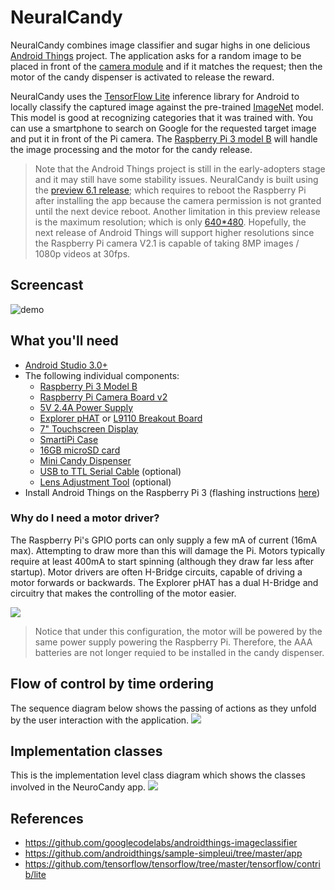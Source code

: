 # NeuralCandy

NeuralCandy combines image classifier and sugar highs in one delicious [Android Things](https://developer.android.com/things/get-started/index.html) project. The application asks for a random image to be placed in front of the [camera module](https://www.raspberrypi.org/products/camera-module-v2/) and if it matches the request; then the motor of the candy dispenser is activated to release the reward.

NeuralCandy uses the  [TensorFlow Lite](https://github.com/tensorflow/tensorflow/tree/master/tensorflow/contrib/lite#tensorflow-lite) inference library for Android to locally classify the captured image against the pre-trained [ImageNet](http://image-net.org/) model. This model is good at recognizing categories that it was trained with. You can use a smartphone to search on Google for the requested target image and put it in front of the Pi camera. The [Raspberry Pi 3 model B](https://developer.android.com/things/hardware/raspberrypi.html) will handle the image processing and the motor for the candy release.

> Note that the Android Things project is still in the early-adopters stage and it may still have some stability issues. NeuralCandy is built using the [preview 6.1 release](https://developer.android.com/things/preview/releases.html#preview-6-1); which requires to reboot the Raspberry Pi after installing the app because the camera permission is not granted until the next device reboot. Another limitation in this preview release is the maximum resolution; which is only [640*480](https://issuetracker.google.com/issues/37134104). Hopefully, the next release of Android Things will support higher resolutions since the Raspberry Pi camera V2.1 is capable of taking 8MP images / 1080p videos at 30fps.

## Screencast

![demo](/images/NeuralCandy.gif)

## What you'll need

- [Android Studio 3.0+](https://developer.android.com/studio/index.html)
- The following individual components:
  - [Raspberry Pi 3 Model B](https://www.adafruit.com/product/3055)
  - [Raspberry Pi Camera Board v2](https://www.adafruit.com/product/3099)
  - [5V 2.4A Power Supply](https://www.adafruit.com/product/1995)
  - [Explorer pHAT](https://www.adafruit.com/product/3018) or [L9110 Breakout Board](https://www.ebay.com/sch/i.html?_from=R40&_sacat=0&_nkw=L9110+5V+Fan+Motor+Module&_sop=15)
  - [7" Touchscreen Display](https://www.adafruit.com/product/2718)
  - [SmartiPi Case](https://www.adafruit.com/product/3576)
  - [16GB microSD card](https://www.amazon.com/gp/product/B010Q57SEE/ref=ox_sc_act_title_2?smid=ATVPDKIKX0DER&psc=1)
  - [Mini Candy Dispenser](https://www.amazon.com/gp/product/B00RM5UQP0/ref=ox_sc_act_title_1?smid=A25PA0SPA3UQ4X&psc=1)
  - [USB to TTL Serial Cable](https://www.adafruit.com/product/954) (optional)
  - [Lens Adjustment Tool](https://www.adafruit.com/product/3518) (optional)
- Install Android Things on the Raspberry Pi 3 (flashing instructions [here](https://developer.android.com/things/hardware/raspberrypi.html))

### Why do I need a motor driver?
The Raspberry Pi's GPIO ports can only supply a few mA of current (16mA max). Attempting to draw more than this will damage the Pi. Motors typically require at least 400mA to start spinning (although they draw far less after startup).  Motor drivers are often H-Bridge circuits, capable of driving a motor forwards or backwards. The Explorer pHAT has a dual H-Bridge and circuitry that makes the controlling of the motor easier.

![](/NeuralCandy/images/pHAT_Motor.png)

> Notice that under this configuration, the motor will be powered by the same power supply powering the Raspberry Pi.  Therefore, the AAA batteries are not longer requied to be installed in the candy dispenser.

## Flow of control by time ordering
The sequence diagram below shows the passing of actions as they unfold by the user interaction with the application.
![](/NeuralCandy/images/sequence_diagram.gif)

## Implementation classes
This is the implementation level class diagram which shows the classes involved in the NeuroCandy app.
![](/NeuralCandy/images/class_diagram.gif)

## References
- https://github.com/googlecodelabs/androidthings-imageclassifier
- https://github.com/androidthings/sample-simpleui/tree/master/app
- https://github.com/tensorflow/tensorflow/tree/master/tensorflow/contrib/lite
